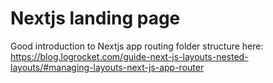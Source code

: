 # Nextjs landing page

Good introduction to Nextjs app routing folder structure here: https://blog.logrocket.com/guide-next-js-layouts-nested-layouts/#managing-layouts-next-js-app-router